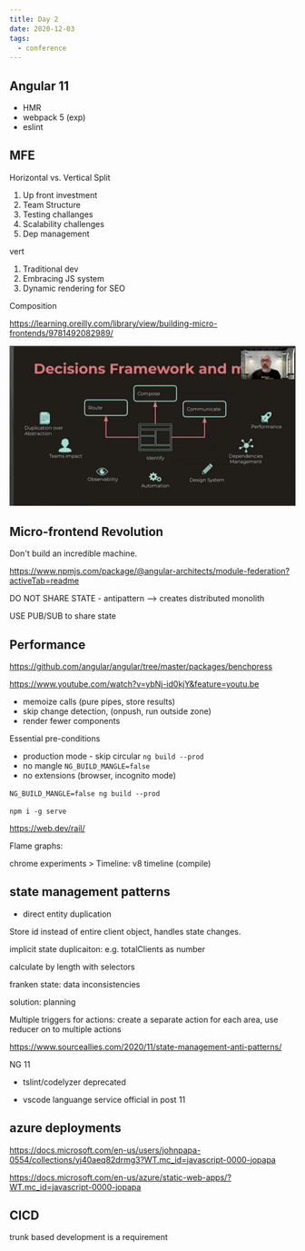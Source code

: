 ```yaml
---
title: Day 2
date: 2020-12-03
tags:
  - conference
---
```


## Angular 11

- HMR
- webpack 5 (exp)
- eslint

## MFE

Horizontal vs. Vertical Split

1. Up front investment
2. Team Structure
3. Testing challanges
4. Scalability challenges
5. Dep management

vert

1. Traditional dev
2. Embracing JS system
3. Dynamic rendering for SEO

Composition

https://learning.oreilly.com/library/view/building-micro-frontends/9781492082989/

![Decision Framework](../../../images/decision-framework-mfe.png)

## Micro-frontend Revolution

Don't build an incredible machine.

https://www.npmjs.com/package/@angular-architects/module-federation?activeTab=readme

DO NOT SHARE STATE - antipattern --> creates distributed monolith

USE PUB/SUB to share state

## Performance

https://github.com/angular/angular/tree/master/packages/benchpress

https://www.youtube.com/watch?v=ybNj-id0kjY&feature=youtu.be

- memoize calls (pure pipes, store results)
- skip change detection, (onpush, run outside zone)
- render fewer components

Essential pre-conditions

- production mode - skip circular `ng build --prod`
- no mangle `NG_BUILD_MANGLE=false`
- no extensions (browser, incognito mode)

`NG_BUILD_MANGLE=false ng build --prod`

`npm i -g serve`

https://web.dev/rail/

Flame graphs:

chrome experiments > Timeline: v8 timeline (compile)

## state management patterns

- direct entity duplication

Store id instead of entire client object, handles state changes.

implicit state duplicaiton: e.g. totalClients as number

calculate by length with selectors

franken state: data inconsistencies

solution: planning

Multiple triggers for actions: create a separate action for each area, use reducer on to multiple actions

https://www.sourceallies.com/2020/11/state-management-anti-patterns/

NG 11

- tslint/codelyzer deprecated

- vscode languange service official in post 11

## azure deployments

https://docs.microsoft.com/en-us/users/johnpapa-0554/collections/yj40aeq82drmg3?WT.mc_id=javascript-0000-jopapa

https://docs.microsoft.com/en-us/azure/static-web-apps/?WT.mc_id=javascript-0000-jopapa

## CICD

trunk based development is a requirement
